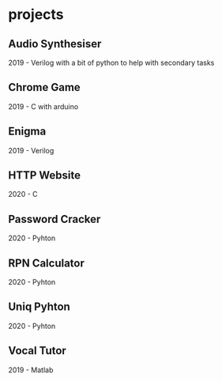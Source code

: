 # projects

## Audio Synthesiser
2019 - Verilog with a bit of python to help with secondary tasks

## Chrome Game
2019 - C with arduino

## Enigma
2019 - Verilog

## HTTP Website
2020 - C

## Password Cracker
2020 - Pyhton

## RPN Calculator
2020 - Pyhton

## Uniq Pyhton
2020 - Pyhton

## Vocal Tutor
2019 - Matlab
